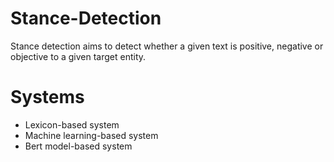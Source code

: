 # Stance-Detection
Stance detection aims to detect whether a given text is positive, negative or objective to a given target entity. 

# Systems
* Lexicon-based system
* Machine learning-based system
* Bert model-based system
